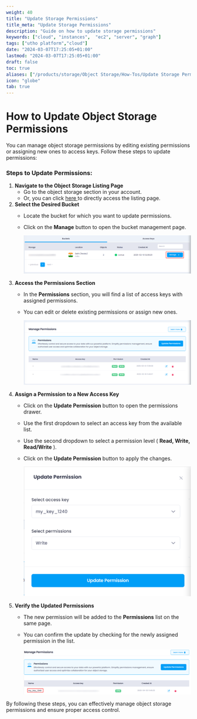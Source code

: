 ```yaml
---
weight: 40
title: "Update Storage Permissions"
title_meta: "Update Storage Permissions"
description: "Guide on how to update storage permissions"
keywords: ["cloud", "instances",  "ec2", "server", "graph"]
tags: ["utho platform","cloud"]
date: "2024-03-07T17:25:05+01:00"
lastmod: "2024-03-07T17:25:05+01:00"
draft: false
toc: true
aliases: ["/products/storage/Object Storage/How-Tos/Update Storage Permissions"]
icon: "globe"
tab: true
---
```




# **How to Update Object Storage Permissions**

You can manage object storage permissions by editing existing permissions or assigning new ones to access keys. Follow these steps to update permissions:

### **Steps to Update Permissions:**

1. **Navigate to the Object Storage Listing Page**
   * Go to the object storage section in your account.
   * Or, you can click [here ](https://console.utho.com/objectstorage "Object Storage Listing Page")to directly access the listing page.
2. **Select the Desired Bucket**
   * Locate the bucket for which you want to update permissions.
   * Click on the **Manage** button to open the bucket management page.

     ![1743660788518](image/index/1743660788518.png)
3. **Access the Permissions Section**
   * In the **Permissions** section, you will find a list of access keys with assigned permissions.
   * You can edit or delete existing permissions or assign new ones.

     ![1743660871353](image/index/1743660871353.png)
4. **Assign a Permission to a New Access Key**
   * Click on the **Update Permission** button to open the permissions drawer.
   * Use the first dropdown to select an access key from the available list.
   * Use the second dropdown to select a permission level ( **Read, Write, Read/Write** ).
   * Click on the **Update Permission** button to apply the changes.

     ![1743660914742](image/index/1743660914742.png)
5. **Verify the Updated Permissions**
   * The new permission will be added to the **Permissions** list on the same page.
   * You can confirm the update by checking for the newly assigned permission in the list.

     ![1743660975851](image/index/1743660975851.png)

By following these steps, you can effectively manage object storage permissions and ensure proper access control.
